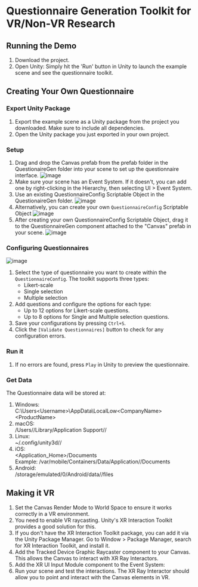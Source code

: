 # Questionnaire Generation Toolkit for VR/Non-VR Research


## Running the Demo
1. Download the project.  
2. Open Unity: Simply hit the 'Run' button in Unity to launch the example scene and see the questionnaire toolkit.

## Creating Your Own Questionnaire
### Export Unity Package
1. Export the example scene as a Unity package from the project you downloaded. Make sure to include all dependencies.
2. Open the Unity package you just exported in your own project.

### Setup
1. Drag and drop the Canvas prefab from the prefab folder in the QuestionaireGen folder into your scene to set up the questionnaire interface.
![image](https://github.com/hydu0016/VR-Questionnaire-Gen-Toolkit/assets/95190616/f4cbb8c6-0677-4cdf-a5d0-fe4f28087486)
2. Make sure your scene has an Event System. If it doesn't, you can add one by right-clicking in the Hierarchy, then selecting UI > Event System.
3. Use an existing QuestionnaireConfig Scriptable Object in the QuestionaireGen folder.
![image](https://github.com/hydu0016/VR-Questionnaire-Gen-Toolkit/assets/95190616/b83bd53a-503c-466a-bf1e-b1f12d160f2b)
4. Alternatively, you can create your own `QuestionnaireConfig` Scriptable Object
![image](https://github.com/hydu0016/VR-Questionnaire-Gen-Toolkit/assets/95190616/449a1ff9-c7c1-4506-a6c7-221d7607cb4c)
5. After creating your own QuestionnaireConfig Scriptable Object, drag it to the QuestionnaireGen component attached to the "Canvas" prefab in your scene.
![image](https://github.com/hydu0016/VR-Questionnaire-Gen-Toolkit/assets/95190616/51a68884-5314-44dd-99d3-bc451c6bba8a)

### Configuring Questionnaires
![image](https://github.com/hydu0016/VR-Questionnaire-Gen-Toolkit/assets/95190616/e812b5e2-9a75-49b1-949c-0b5018361297)

1. Select the type of questionnaire you want to create within the `QuestionnaireConfig`. The toolkit supports three types:
   - Likert-scale
   - Single selection
   - Multiple selection
2. Add questions and configure the options for each type:
   - Up to 12 options for Likert-scale questions.
   - Up to 8 options for Single and Multiple selection questions.
3. Save your configurations by pressing `Ctrl+S`.
4. Click the `[Validate Questionnaires]` button to check for any configuration errors.

### Run it
1. If no errors are found, press `Play` in Unity to preview the questionnaire.

### Get Data
The Questionnaire data will be stored at:
1. Windows:  
C:\Users\<Username>\AppData\LocalLow\<CompanyName>\<ProductName>  
2. macOS:  
/Users/<Username>/Library/Application Support/<CompanyName>/<ProductName>  
3. Linux:  
~/.config/unity3d/<CompanyName>/<ProductName>  
4. iOS:  
<Application_Home>/Documents  
Example: /var/mobile/Containers/Data/Application/<GUID>/Documents  
5. Android:  
/storage/emulated/0/Android/data/<PackageName>/files  


## Making it VR 
1. Set the Canvas Render Mode to World Space to ensure it works correctly in a VR environment.
3. You need to enable VR raycasting. Unity's XR Interaction Toolkit provides a good solution for this.
4. If you don't have the XR Interaction Toolkit package, you can add it via the Unity Package Manager. Go to Window > Package Manager, search for XR Interaction Toolkit, and install it.
5. Add the Tracked Device Graphic Raycaster component to your Canvas. This allows the Canvas to interact with XR Ray Interactors.
6. Add the XR UI Input Module component to the Event System:
6. Run your scene and test the interactions. The XR Ray Interactor should allow you to point and interact with the Canvas elements in VR.

